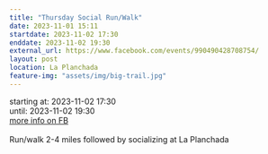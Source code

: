 ```yaml
---
title: "Thursday Social Run/Walk"
date: 2023-11-01 15:11
startdate: 2023-11-02 17:30
enddate: 2023-11-02 19:30
external_url: https://www.facebook.com/events/990490428708754/
layout: post
location: La Planchada
feature-img: "assets/img/big-trail.jpg"
---
```


starting at: 2023-11-02 17:30<br>until: 2023-11-02 19:30<br><a href="https://www.facebook.com/events/990490428708754/">more info on FB</a><br><br>Run/walk 2-4 miles followed by socializing at La Planchada <br>
  <br>
  
